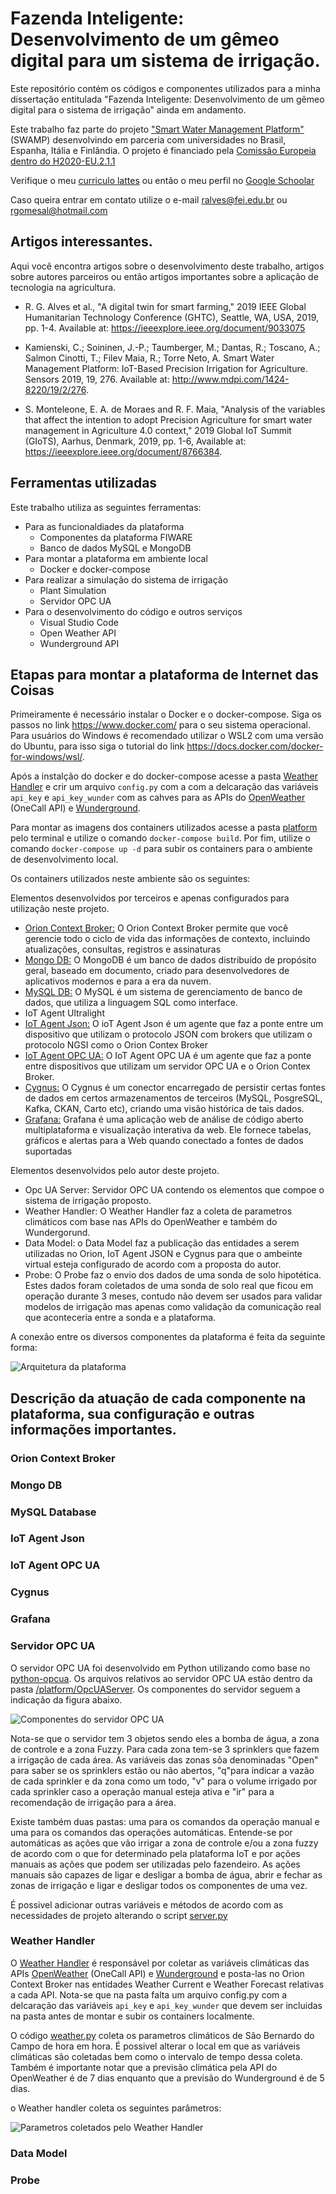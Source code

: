 # Fazenda Inteligente: Desenvolvimento de um gêmeo digital para um sistema de irrigação.

Este repositório contém os códigos e componentes utilizados para a minha dissertação entitulada "Fazenda Inteligente: Desenvolvimento de um gêmeo digital para o sistema de irrigação" ainda em andamento.

Este trabalho faz parte do projeto ["Smart Water Management Platform"](http://swamp-project.org/) (SWAMP) desenvolvindo em parceria com universidades no Brasil, Espanha, Itália e Finlândia. O projeto é financiado pela [Comissão Europeia dentro do H2020-EU.2.1.1](https://cordis.europa.eu/project/id/777112)

Verifique o meu [curriculo lattes](http://lattes.cnpq.br/6950937359307635) ou então o meu perfil no [Google Schoolar](https://scholar.google.com.br/citations?user=swKME70AAAAJ&hl=pt-BR)

Caso queira entrar em contato utilize o e-mail ralves@fei.edu.br ou rgomesal@hotmail.com

## Artigos interessantes. 

Aqui você encontra artigos sobre o desenvolvimento deste trabalho, artigos sobre autores parceiros ou então artigos importantes sobre a aplicação de tecnologia na agricultura. 

- R. G. Alves et al., "A digital twin for smart farming," 2019 IEEE Global Humanitarian Technology Conference (GHTC), Seattle, WA, USA, 2019, pp. 1-4. Available at: https://ieeexplore.ieee.org/document/9033075

- Kamienski, C.; Soininen, J.-P.; Taumberger, M.; Dantas, R.; Toscano, A.; Salmon Cinotti, T.; Filev Maia, R.; Torre Neto, A. Smart Water Management Platform: IoT-Based Precision Irrigation for Agriculture. Sensors 2019, 19, 276. Available at: http://www.mdpi.com/1424-8220/19/2/276.

- S. Monteleone, E. A. de Moraes and R. F. Maia, "Analysis of the variables that affect the intention to adopt Precision Agriculture for smart water management in Agriculture 4.0 context," 2019 Global IoT Summit (GIoTS), Aarhus, Denmark, 2019, pp. 1-6, Available at: https://ieeexplore.ieee.org/document/8766384.

## Ferramentas utilizadas

Este trabalho utiliza as seguintes ferramentas:

- Para as funcionaldiades da plataforma
    -  Componentes da plataforma FIWARE 
    - Banco de dados MySQL e MongoDB
- Para montar a plataforma em ambiente local
    - Docker e docker-compose
- Para realizar a simulação do sistema de irrigação
    - Plant Simulation
    - Servidor OPC UA
- Para o desenvolvimento do código e outros serviços
    - Visual Studio Code 
    - Open Weather API
    - Wunderground API

## Etapas para montar a plataforma de Internet das Coisas

Primeiramente é necessário instalar o Docker e o docker-compose. Siga os passos no link https://www.docker.com/ para o seu sistema operacional. Para usuários do Windows é recomendado utilizar o WSL2 com uma versão do Ubuntu, para isso siga o tutorial do link https://docs.docker.com/docker-for-windows/wsl/.

Após a instalção do docker e do docker-compose acesse a pasta [Weather Handler](/platform/weather_handler) e crir um arquivo `config.py` com a com a delcaração das variáveis `api_key` e `api_key_wunder` com as cahves para as APIs do [OpenWeather](https://openweathermap.org/) (OneCall API) e [Wunderground](https://www.wunderground.com/). 

Para montar as imagens dos containers utilizados acesse a pasta [platform](/platform) pelo terminal e utilize o comando `docker-compose build`. Por fim, utilize o comando `docker-compose up -d` para subir os containers para o ambiente de desenvolvimento local. 

Os containers utilizados neste ambiente são os seguintes:

Elementos desenvolvidos por terceiros e apenas configurados para utilização neste projeto. 

- [Orion Context Broker:](https://fiware-orion.readthedocs.io/en/master/) O Orion Context Broker permite que você gerencie todo o ciclo de vida das informações de contexto, incluindo atualizações, consultas, registros e assinaturas
- [Mongo DB:](https://www.mongodb.com/) O MongoDB é um banco de dados distribuído de propósito geral, baseado em documento, criado para desenvolvedores de aplicativos modernos e para a era da nuvem.
- [MySQL DB:](https://www.mysql.com/) O MySQL é um sistema de gerenciamento de banco de dados, que utiliza a linguagem SQL como interface.
- IoT Agent Ultralight
- [IoT Agent Json:](https://fiware-iotagent-json.readthedocs.io/en/latest/) O ioT Agent Json é um agente que faz a ponte entre um dispositivo que utilizam o protocolo JSON com brokers que utilizam o protocolo NGSI como o Orion Contex Broker
- [IoT Agent OPC UA:](https://iotagent-opcua.readthedocs.io/en/latest/) O IoT Agent OPC UA é um agente que faz a ponte entre dispositivos que utilizam um servidor OPC UA e o Orion Contex Broker. 
- [Cygnus:](https://fiware-cygnus.readthedocs.io/en/latest/) O Cygnus é um conector encarregado de persistir certas fontes de dados em certos armazenamentos de terceiros (MySQL, PosgreSQL, Kafka, CKAN, Carto etc), criando uma visão histórica de tais dados.
- [Grafana:](https://grafana.com/) Grafana é uma aplicação web de análise de código aberto multiplataforma e visualização interativa da web. Ele fornece tabelas, gráficos e alertas para a Web quando conectado a fontes de dados suportadas

Elementos desenvolvidos pelo autor deste projeto. 

- Opc UA Server: Servidor OPC UA contendo os elementos que compoe o sistema de irrigação proposto.  
- Weather Handler: O Weather Handler faz a coleta de parametros climáticos com base nas APIs do OpenWeather e também do Wundergorund. 
- Data Model: o Data Model faz a publicação das entidades a serem utilizadas no Orion, IoT Agent JSON e Cygnus para que o ambeinte virtual esteja configurado de acordo com a proposta do autor. 
- Probe: O Probe faz o envio dos dados de uma sonda de solo hipotética. Estes dados foram coletados de uma sonda de solo real que ficou em operação durante 3 meses, contudo não devem ser usados para validar modelos de irrigação mas apenas como validação da comunicação real que aconteceria entre a sonda e a plataforma. 

A conexão entre os diversos componentes da plataforma é feita da seguinte forma:

![Arquitetura da plataforma](https://github.com/rafaelalvesitm/dtsmartfarming/blob/master/pictures/platform.png)

## Descrição da atuação de cada componente na plataforma, sua configuração e outras informações importantes. 

### Orion Context Broker

### Mongo DB

### MySQL Database

### IoT Agent Json

### IoT Agent OPC UA

### Cygnus

### Grafana

### Servidor OPC UA

O servidor OPC UA foi desenvolvido em Python utilizando como base no [python-opcua](https://github.com/FreeOpcUa/python-opcua). Os arquivos relativos ao servidor OPC UA estão dentro da pasta [/platform/OpcUAServer](/platform/OpcUAServer). Os componentes do servidor seguem a indicação da figura abaixo.  

![Componentes do servidor OPC UA](https://github.com/rafaelalvesitm/dtsmartfarming/blob/master/pictures/serverItens.png)

Nota-se que o servidor tem 3 objetos sendo eles a bomba de água, a zona de controle e a zona Fuzzy. Para cada zona tem-se 3 sprinklers que fazem a irrigação de cada área. As variáveis das zonas sõa denominadas "Open" para saber se os sprinklers estão ou não abertos, "q"para indicar a vazão de cada sprinkler e da zona como um todo, "v" para o volume irrigado por cada sprinkler caso a operação manual esteja ativa e "ir" para a recomendação de irrigação para a área. 

Existe também duas pastas: uma para os comandos da operação manual e uma para os comandos das operações automáticas. Entende-se por automáticas as ações que vão irrigar a zona de controle e/ou a zona fuzzy de acordo com o que for determinado pela plataforma IoT e por ações manuais as ações que podem ser utilizadas pelo fazendeiro. As ações manuais são capazes de ligar e desligar a bomba de água, abrir e fechar as zonas de irrigação e ligar e desligar todos os componentes de uma vez. 

É possivel adicionar outras variáveis e métodos de acordo com as necessidades de projeto alterando o script [server.py](/platform/OpcUAServer/server.py)

### Weather Handler

O [Weather Handler](/platform/weather_handler) é responsável por coletar as variáveis climáticas das APIs [OpenWeather](https://openweathermap.org/) (OneCall API)  e [Wunderground](https://www.wunderground.com/) e posta-las no Orion Context Broker nas entidades Weather Current e Weather Forecast relativas a cada API. Nota-se que na pasta falta um arquivo config.py com a delcaração das variáveis `api_key` e `api_key_wunder` que devem ser incluidas na pasta antes de montar e subir os containers localmente. 

O código [weather.py](/platform/weather_handler/weater.py) coleta os parametros climáticos de São Bernardo do Campo de hora em hora. É possivel alterar o local em que as variáveis climáticas são coletadas bem como o intervalo de tempo dessa coleta. Também é importante notar que a previsão climática pela API do OpenWeather é de 7 dias enquanto que a previsão do Wunderground é de 5 dias.  

o Weather handler coleta os seguintes parâmetros:

![Parametros coletados pelo Weather Handler](https://github.com/rafaelalvesitm/dtsmartfarming/blob/master/pictures/weatherHandler.png)

### Data Model

### Probe

